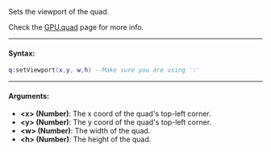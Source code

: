 Sets the viewport of the quad.

Check the [GPU.quad](quad.md) page for more info.

---

#### Syntax:
```lua
q:setViewport(x,y, w,h) --Make sure you are using ':'
```

---

#### Arguments:

* **<x\> (Number)**: The x coord of the quad's top-left corner.
* **<y\> (Number)**: The y coord of the quad's top-left corner.
* **<w\> (Number)**: The width of the quad.
* **<h\> (Number)**: The height of the quad.